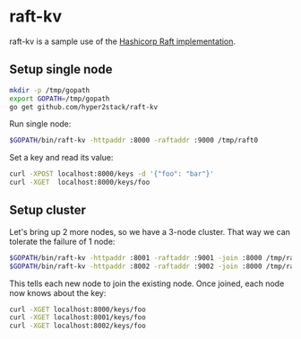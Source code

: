 # raft-kv

raft-kv is a sample use of the [Hashicorp Raft implementation](https://github.com/hashicorp/raft).

## Setup single node

```bash
mkdir -p /tmp/gopath
export GOPATH=/tmp/gopath
go get github.com/hyper2stack/raft-kv
```

Run single node:
```bash
$GOPATH/bin/raft-kv -httpaddr :8000 -raftaddr :9000 /tmp/raft0
```

Set a key and read its value:
```bash
curl -XPOST localhost:8000/keys -d '{"foo": "bar"}'
curl -XGET  localhost:8000/keys/foo
```

## Setup cluster

Let's bring up 2 more nodes, so we have a 3-node cluster. That way we can tolerate the failure of 1 node:

```bash
$GOPATH/bin/raft-kv -httpaddr :8001 -raftaddr :9001 -join :8000 /tmp/raft1
$GOPATH/bin/raft-kv -httpaddr :8002 -raftaddr :9002 -join :8000 /tmp/raft2
```

This tells each new node to join the existing node. Once joined, each node now knows about the key:
```bash
curl -XGET localhost:8000/keys/foo
curl -XGET localhost:8001/keys/foo
curl -XGET localhost:8002/keys/foo
```
